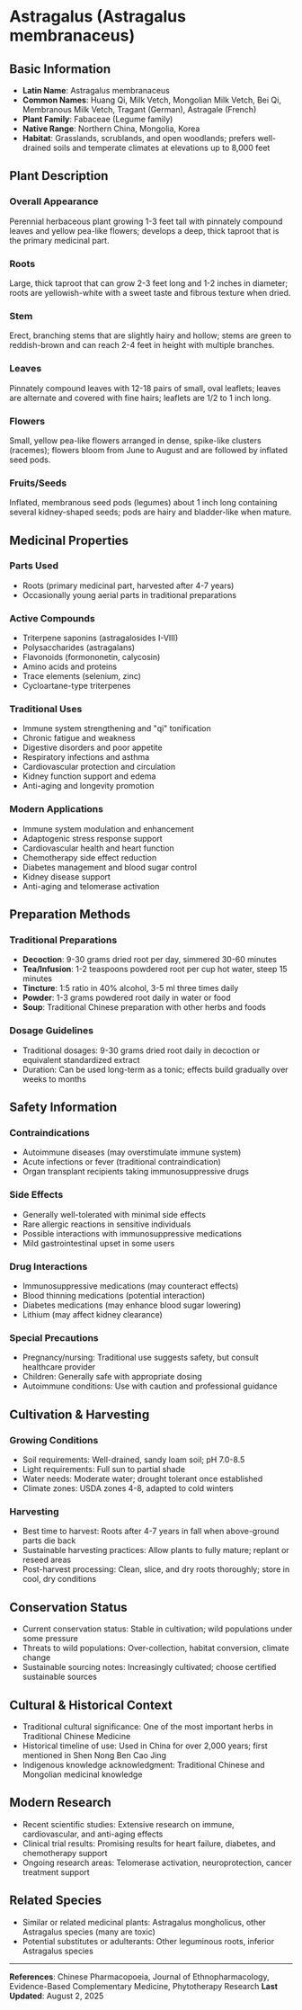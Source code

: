 # Astragalus (Astragalus membranaceus)

## Basic Information
- **Latin Name**: Astragalus membranaceus
- **Common Names**: Huang Qi, Milk Vetch, Mongolian Milk Vetch, Bei Qi, Membranous Milk Vetch, Tragant (German), Astragale (French)
- **Plant Family**: Fabaceae (Legume family)
- **Native Range**: Northern China, Mongolia, Korea
- **Habitat**: Grasslands, scrublands, and open woodlands; prefers well-drained soils and temperate climates at elevations up to 8,000 feet

## Plant Description

### Overall Appearance
Perennial herbaceous plant growing 1-3 feet tall with pinnately compound leaves and yellow pea-like flowers; develops a deep, thick taproot that is the primary medicinal part.

### Roots
Large, thick taproot that can grow 2-3 feet long and 1-2 inches in diameter; roots are yellowish-white with a sweet taste and fibrous texture when dried.

### Stem
Erect, branching stems that are slightly hairy and hollow; stems are green to reddish-brown and can reach 2-4 feet in height with multiple branches.

### Leaves
Pinnately compound leaves with 12-18 pairs of small, oval leaflets; leaves are alternate and covered with fine hairs; leaflets are 1/2 to 1 inch long.

### Flowers
Small, yellow pea-like flowers arranged in dense, spike-like clusters (racemes); flowers bloom from June to August and are followed by inflated seed pods.

### Fruits/Seeds
Inflated, membranous seed pods (legumes) about 1 inch long containing several kidney-shaped seeds; pods are hairy and bladder-like when mature.

## Medicinal Properties

### Parts Used
- Roots (primary medicinal part, harvested after 4-7 years)
- Occasionally young aerial parts in traditional preparations

### Active Compounds
- Triterpene saponins (astragalosides I-VIII)
- Polysaccharides (astragalans)
- Flavonoids (formononetin, calycosin)
- Amino acids and proteins
- Trace elements (selenium, zinc)
- Cycloartane-type triterpenes

### Traditional Uses
- Immune system strengthening and "qi" tonification
- Chronic fatigue and weakness
- Digestive disorders and poor appetite
- Respiratory infections and asthma
- Cardiovascular protection and circulation
- Kidney function support and edema
- Anti-aging and longevity promotion

### Modern Applications
- Immune system modulation and enhancement
- Adaptogenic stress response support
- Cardiovascular health and heart function
- Chemotherapy side effect reduction
- Diabetes management and blood sugar control
- Kidney disease support
- Anti-aging and telomerase activation

## Preparation Methods

### Traditional Preparations
- **Decoction**: 9-30 grams dried root per day, simmered 30-60 minutes
- **Tea/Infusion**: 1-2 teaspoons powdered root per cup hot water, steep 15 minutes
- **Tincture**: 1:5 ratio in 40% alcohol, 3-5 ml three times daily
- **Powder**: 1-3 grams powdered root daily in water or food
- **Soup**: Traditional Chinese preparation with other herbs and foods

### Dosage Guidelines
- Traditional dosages: 9-30 grams dried root daily in decoction or equivalent standardized extract
- Duration: Can be used long-term as a tonic; effects build gradually over weeks to months

## Safety Information

### Contraindications
- Autoimmune diseases (may overstimulate immune system)
- Acute infections or fever (traditional contraindication)
- Organ transplant recipients taking immunosuppressive drugs

### Side Effects
- Generally well-tolerated with minimal side effects
- Rare allergic reactions in sensitive individuals
- Possible interactions with immunosuppressive medications
- Mild gastrointestinal upset in some users

### Drug Interactions
- Immunosuppressive medications (may counteract effects)
- Blood thinning medications (potential interaction)
- Diabetes medications (may enhance blood sugar lowering)
- Lithium (may affect kidney clearance)

### Special Precautions
- Pregnancy/nursing: Traditional use suggests safety, but consult healthcare provider
- Children: Generally safe with appropriate dosing
- Autoimmune conditions: Use with caution and professional guidance

## Cultivation & Harvesting

### Growing Conditions
- Soil requirements: Well-drained, sandy loam soil; pH 7.0-8.5
- Light requirements: Full sun to partial shade
- Water needs: Moderate water; drought tolerant once established
- Climate zones: USDA zones 4-8, adapted to cold winters

### Harvesting
- Best time to harvest: Roots after 4-7 years in fall when above-ground parts die back
- Sustainable harvesting practices: Allow plants to fully mature; replant or reseed areas
- Post-harvest processing: Clean, slice, and dry roots thoroughly; store in cool, dry conditions

## Conservation Status
- Current conservation status: Stable in cultivation; wild populations under some pressure
- Threats to wild populations: Over-collection, habitat conversion, climate change
- Sustainable sourcing notes: Increasingly cultivated; choose certified sustainable sources

## Cultural & Historical Context
- Traditional cultural significance: One of the most important herbs in Traditional Chinese Medicine
- Historical timeline of use: Used in China for over 2,000 years; first mentioned in Shen Nong Ben Cao Jing
- Indigenous knowledge acknowledgment: Traditional Chinese and Mongolian medicinal knowledge

## Modern Research
- Recent scientific studies: Extensive research on immune, cardiovascular, and anti-aging effects
- Clinical trial results: Promising results for heart failure, diabetes, and chemotherapy support
- Ongoing research areas: Telomerase activation, neuroprotection, cancer treatment support

## Related Species
- Similar or related medicinal plants: Astragalus mongholicus, other Astragalus species (many are toxic)
- Potential substitutes or adulterants: Other leguminous roots, inferior Astragalus species

---

**References**: Chinese Pharmacopoeia, Journal of Ethnopharmacology, Evidence-Based Complementary Medicine, Phytotherapy Research
**Last Updated**: August 2, 2025